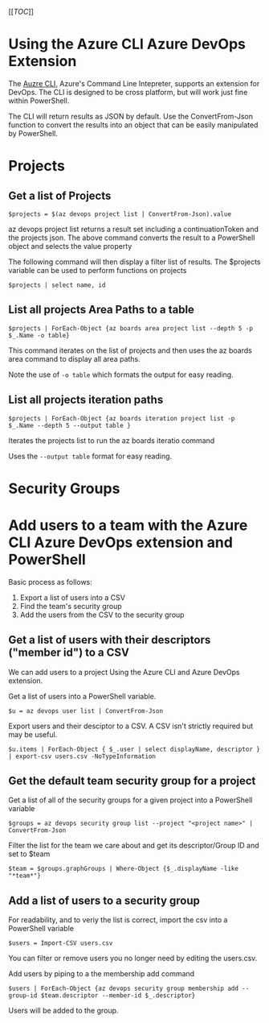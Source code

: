 [[_TOC_]]

# Using the Azure CLI Azure DevOps Extension

The [Auzre CLI](), Azure's Command Line Intepreter, supports an extension for DevOps. The CLI is designed to be cross platform, but  will work just fine within PowerShell. 

The CLI will return results as JSON by default. Use the ConvertFrom-Json function to convert the results into an object that can be easily manipulated by PowerShell.

# Projects

## Get a list of Projects

```
$projects = $(az devops project list | ConvertFrom-Json).value
```
az devops project list returns a result set including a continuationToken and the projects json. The above command converts the result to a PowerShell object and selects the value property

The following command will then display a filter list of results. The $projects variable can be used to perform functions on projects

```
$projects | select name, id
```

## List all projects Area Paths to a table

```
$projects | ForEach-Object {az boards area project list --depth 5 -p $_.Name -o table}
```
This command iterates on the list of projects and then uses the az boards area command to display all area paths.

Note the use of  ```-o table``` which formats the output for easy reading.

## List all projects iteration paths

```
$projects | ForEach-Object {az boards iteration project list -p $_.Name --depth 5 --output table }
```
Iterates the projects list to run the az boards iteratio command

Uses the ```--output table``` format for easy reading.

# Security Groups



# Add users to a team with the Azure CLI Azure DevOps extension and PowerShell
Basic process as follows:
1. Export a list of users into a CSV
2. Find the team's security group
3. Add the users from the CSV to the security group

## Get a list of users with their descriptors ("member id") to a CSV
We can add users to a project Using the Azure CLI and Azure DevOps extension.

Get a list of users into a PowerShell variable. 
```
$u = az devops user list | ConvertFrom-Json
```

Export users and their desciptor to a CSV. A CSV isn't strictly required but may be useful. 
```
$u.items | ForEach-Object { $_.user | select displayName, descriptor } | export-csv users.csv -NoTypeInformation
```

## Get the default team security group for a project

Get a list of all of the security groups for a given project into a PowerShell variable

```
$groups = az devops security group list --project "<project name>" | ConvertFrom-Json
```

Filter the list for the team we care about and get its descriptor/Group ID and set to $team

```
$team = $groups.graphGroups | Where-Object {$_.displayName -like "*team*"} 
```

## Add a list of users to a security group

For readability, and to veriy the list is correct, import the csv into a PowerShell variable
```
$users = Import-CSV users.csv
```

You can filter or remove users you no longer need by editing the users.csv.

Add users by piping to a the membership add command 
```
$users | ForEach-Object {az devops security group membership add --group-id $team.descriptor --member-id $_.descriptor} 
```

Users will be added to the group.

